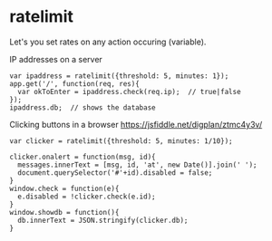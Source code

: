 # ratelimit
Let's you set rates on any action occuring (variable).

IP addresses on a server
````
var ipaddress = ratelimit({threshold: 5, minutes: 1});
app.get('/', function(req, res){
  var okToEnter = ipaddress.check(req.ip);  // true|false
});
ipaddress.db;  // shows the database
````

Clicking buttons in a browser
https://jsfiddle.net/digplan/ztmc4y3v/
````
var clicker = ratelimit({threshold: 5, minutes: 1/10});

clicker.onalert = function(msg, id){
  messages.innerText = [msg, id, 'at', new Date()].join(' ');
  document.querySelector('#'+id).disabled = false;
}
window.check = function(e){
  e.disabled = !clicker.check(e.id);
}
window.showdb = function(){
  db.innerText = JSON.stringify(clicker.db);
}
````
